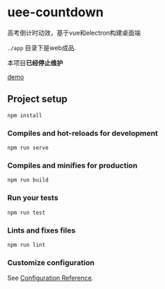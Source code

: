 # uee-countdown

高考倒计时动效，基于vue和electron构建桌面端



`./app` 目录下是web成品.

本项目**已经停止维护**

[demo](https://median-dxz.xyz/project/uee-countdown)

## Project setup

```
npm install
```

### Compiles and hot-reloads for development
```
npm run serve
```

### Compiles and minifies for production
```
npm run build
```

### Run your tests
```
npm run test
```

### Lints and fixes files
```
npm run lint
```

### Customize configuration
See [Configuration Reference](https://cli.vuejs.org/config/).
